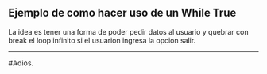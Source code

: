 ## Ejemplo de como hacer uso de un While True

La idea es tener una forma de poder pedir datos al usuario y quebrar con break el loop infinito si el usuarion ingresa la opcion salir.

***

#Adios.